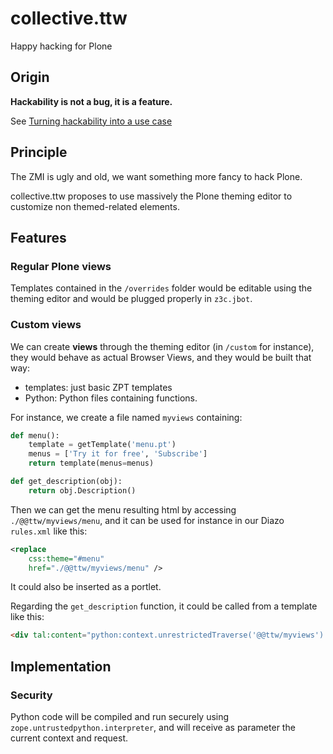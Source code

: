 # collective.ttw

Happy hacking for Plone

## Origin

**Hackability is not a bug, it is a feature.**

See [Turning hackability into a use case](http://makina-corpus.com/blog/metier/2015/turning-hackability-into-a-use-case)

## Principle

The ZMI is ugly and old, we want something more fancy to hack Plone.

collective.ttw proposes to use massively the Plone theming editor to customize non themed-related elements.

## Features

### Regular Plone views

Templates contained in the `/overrides` folder would be editable using the theming editor and would be plugged properly in `z3c.jbot`.

### Custom views

We can create **views** through the theming editor (in `/custom` for instance), they would behave as actual Browser Views, and they would be built that way:
- templates: just basic ZPT templates
- Python: Python files containing functions.

For instance, we create a file named `myviews` containing:
```python
def menu():
    template = getTemplate('menu.pt')
    menus = ['Try it for free', 'Subscribe']
    return template(menus=menus)

def get_description(obj):
    return obj.Description()
```

Then we can get the menu resulting html by accessing `./@@ttw/myviews/menu`, and it can be used for instance in our Diazo `rules.xml` like this:
```xml
<replace 
    css:theme="#menu"
    href="./@@ttw/myviews/menu" />
```
It could also be inserted as a portlet.

Regarding the `get_description` function, it could be called from a template like this:
```html
<div tal:content="python:context.unrestrictedTraverse('@@ttw/myviews').get_description(context.news)" />
```

## Implementation

### Security

Python code will be compiled and run securely using `zope.untrustedpython.interpreter`, and will receive as parameter the current context and request.
